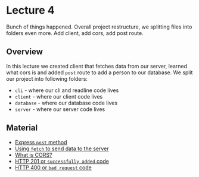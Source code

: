 # Lecture 4
Bunch of things happened. Overall project restructure, we splitting files into folders even more. Add client, add cors, add post route.

## Overview
In this lecture we created client that fetches data from our server, learned what cors is and added `post` route to add a person to our database. We split our project into following folders:
- `cli` - where our cli and readline code lives
- `client` - where our client code lives
- `database` - where our database code lives
- `server` - where our server code lives

## Material
- [Express `post` method](http://expressjs.com/en/5x/api.html#app.post.method)
- [Using `fetch` to send data to the server](https://developer.mozilla.org/en-US/docs/Web/API/Fetch_API/Using_Fetch#uploading_json_data)
- [What is CORS?](https://developer.mozilla.org/en-US/docs/Web/HTTP/CORS)
- [HTTP 201 or `successfully added` code](https://developer.mozilla.org/en-US/docs/Web/HTTP/Status/201)
- [HTTP 400 or `bad request` code](https://developer.mozilla.org/en-US/docs/Web/HTTP/Status/400)
